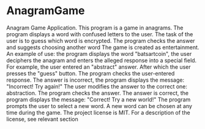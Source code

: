 
# AnagramGame
Anagram Game Application. 
This program is a game in anagrams. The program displays a word with confused letters to the user. The task of the user is to guess which word is encrypted. The program checks the answer and suggests choosing another word
The game is created as entertainment. An example of use: the program displays the word "batsartcoin", the user deciphers the anagram and enters the alleged response into a special field. For example, the user entered an "abstract" answer. After which the user presses the "guess" button. The program checks the user-entered response. The answer is incorrect, the program displays the message: "Incorrect! Try again!"
The user modifies the answer to the correct one: abstraction. The program checks the answer. The answer is correct, the program displays the message: "Correct! Try a new world!"
The program prompts the user to select a new word. A new word can be chosen at any time during the game.
The project license is MIT.
For a description of the license, see relevant section
